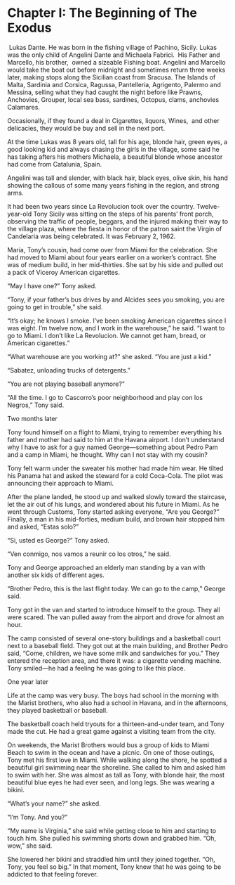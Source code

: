 # Chapter I: The Beginning of The Exodus

 Lukas Dante. He was born in the fishing village of Pachino, Sicily. Lukas was the only child of Angelini Dante and Michaela Fabrici.  His Father and Marcello, his brother,  owned a sizeable Fishing boat. Angelini and Marcello would take the boat out before midnight and sometimes return three weeks later, making stops along the Sicilian coast from Sracusa. The Islands of Malta, Sardinia and Corsica, Ragussa, Pantelleria, Agrigento, Palermo and Messina, selling what they had caught the night before like Prawns, Anchovies, Grouper, local sea bass, sardines, Octopus, clams, anchovies Calamares. 

Occasionally, if they found a deal in Cigarettes, liquors, Wines,  and other delicacies, they would be buy and sell in the next port.

At the time Lukas was 8 years old, tall for his age, blonde hair, green eyes, a good looking kid and always chasing the girls in the village, some said he has taking afters his mothers Michaela, a beautiful blonde whose ancestor had come from Catalunia, Spain.

Angelini was tall and slender, with black hair, black eyes, olive skin, his hand showing the callous of some many years fishing in the region, and strong arms.

It had been two years since La Revolucion took over the country. Twelve-year-old Tony Sicily was sitting on the steps of his parents’ front porch, observing the traffic of people, beggars, and the injured making their way to the village plaza, where the fiesta in honor of the patron saint the Virgin of Candelaria was being celebrated. It was February 2, 1962.

Maria, Tony’s cousin, had come over from Miami for the celebration. She had moved to Miami about four years earlier on a worker’s contract. She was of medium build, in her mid-thirties. She sat by his side and pulled out a pack of Viceroy American cigarettes.

“May I have one?” Tony asked.

“Tony, if your father’s bus drives by and Alcides sees you smoking, you are going to get in trouble,” she said.

“It’s okay; he knows I smoke. I’ve been smoking American cigarettes since I was eight. I’m twelve now, and I work in the warehouse,” he said. “I want to go to Miami. I don’t like La Revolucion. We cannot get ham, bread, or American cigarettes.”

“What warehouse are you working at?” she asked. “You are just a kid.”

“Sabatez, unloading trucks of detergents.”

“You are not playing baseball anymore?”

“All the time. I go to Cascorro’s poor neighborhood and play con los Negros,” Tony said.

Two months later

Tony found himself on a flight to Miami, trying to remember everything his father and mother had said to him at the Havana airport. I don’t understand why I have to ask for a guy named George—something about Pedro Pam and a camp in Miami, he thought. Why can I not stay with my cousin?

Tony felt warm under the sweater his mother had made him wear. He tilted his Panama hat and asked the steward for a cold Coca-Cola. The pilot was announcing their approach to Miami.

After the plane landed, he stood up and walked slowly toward the staircase, let the air out of his lungs, and wondered about his future in Miami. As he went through Customs, Tony started asking everyone, “Are you George?” Finally, a man in his mid-forties, medium build, and brown hair stopped him and asked, “Estas solo?”

“Si, usted es George?” Tony asked.

“Ven conmigo, nos vamos a reunir co los otros,” he said.

Tony and George approached an elderly man standing by a van with another six kids of different ages.

“Brother Pedro, this is the last flight today. We can go to the camp,” George said.

Tony got in the van and started to introduce himself to the group. They all were scared. The van pulled away from the airport and drove for almost an hour.

The camp consisted of several one-story buildings and a basketball court next to a baseball field. They got out at the main building, and Brother Pedro said, “Come, children, we have some milk and sandwiches for you.” They entered the reception area, and there it was: a cigarette vending machine. Tony smiled—he had a feeling he was going to like this place.

One year later 

Life at the camp was very busy. The boys had school in the morning with the Marist brothers, who also had a school in Havana, and in the afternoons, they played basketball or baseball.

The basketball coach held tryouts for a thirteen-and-under team, and Tony made the cut. He had a great game against a visiting team from the city.

On weekends, the Marist Brothers would bus a group of kids to Miami Beach to swim in the ocean and have a picnic. On one of those outings, Tony met his first love in Miami. While walking along the shore, he spotted a beautiful girl swimming near the shoreline. She called to him and asked him to swim with her. She was almost as tall as Tony, with blonde hair, the most beautiful blue eyes he had ever seen, and long legs. She was wearing a bikini.

“What’s your name?” she asked.

“I’m Tony. And you?”

“My name is Virginia,” she said while getting close to him and starting to touch him. She pulled his swimming shorts down and grabbed him. “Oh, wow,” she said.

She lowered her bikini and straddled him until they joined together. “Oh, Tony, you feel so big.” In that moment, Tony knew that he was going to be addicted to that feeling forever.
